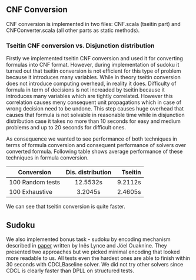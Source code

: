 
## CNF Conversion

CNF conversion is implemented in two files: CNF.scala (tseitin part) and CNFConverter.scala (all other parts as static methods). 

### Tseitin CNF conversion vs. Disjunction distribution

Firstly we implemented tseitin CNF conversion and used it for converting formulas into CNF format. 
However, during implementation of sudoku it turned out that tseitin conversion is not efficient for this type of problem because it introduces many variables. 
While in theory tseitin conversion does not introduce computing overhead, in reality it does.
Difficulty of formula in term of decisions is not increaded by tseitin because it introduces many variables which are tightly correlated. 
However this correlation causes meny consequent unit propagations which in case of wrong decision need to be undone. 
This step causes huge overhead that causes that formula is not solvable in reasonable time while in disjunction distribution case it takes no more than 10 seconds for easy and medium problems and up to 20 seconds for difficult ones. 

As consequence we wanted to see performance of both techniques in terms of formula conversion and consequent performance of solvers over converted formula.
Following table shows average performance of these techniques in formula conversion.

| Conversion        | Dis. distribution   | Tseitin   |
| ----------------- |:-------------------:| ---------:|
| 100 Random tests  | 12.5532s            | 9.2112s   |
| 100 Exhaustive    | 3.2045s             | 2.4605s   |

We can see that tseitin conversion is quite faster. 


## Sudoku

We also implemented bonus task - sudoku by encoding mechanism described in [paper](https://pdfs.semanticscholar.org/535d/06391275618a7b913d1c98a1353286db8d74.pdf) written by Inês Lynce and Jöel Ouaknine. They presented two approaches but we picked minimal encoding that looked more readable to us. All tests even the hardest ones are able to finish within 30 seconds with CDCLBaseline solver. We did not try other solvers since CDCL is clearly faster than DPLL on structured tests.
